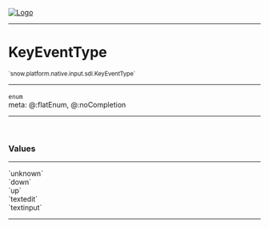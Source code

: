
[![Logo](../../../../../../images/logo.png)](../../../../../../api/index.html)

---



<h1>KeyEventType</h1>
<small>`snow.platform.native.input.sdl.KeyEventType`</small>



---

`enum`
<span class="meta">
<br/>meta: @:flatEnum, @:noCompletion
</span>


---

&nbsp;
&nbsp;

<h3>Values</h3> <hr/><span class="member signature apipage">`unknown`<br/> </span>
        <span class="small_desc_flat"></span><span class="member signature apipage">`down`<br/> </span>
        <span class="small_desc_flat"></span><span class="member signature apipage">`up`<br/> </span>
        <span class="small_desc_flat"></span><span class="member signature apipage">`textedit`<br/> </span>
        <span class="small_desc_flat"></span><span class="member signature apipage">`textinput`<br/> </span>
        <span class="small_desc_flat"></span>







---

&nbsp;
&nbsp;
&nbsp;
&nbsp;